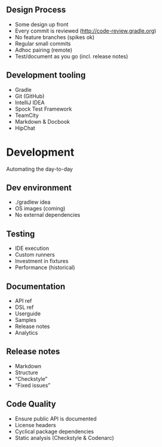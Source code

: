 ## Design Process

* Some design up front
* Every commit is reviewed (http://code-review.gradle.org)
* No feature branches (spikes ok)
* Regular small commits
* Adhoc pairing (remote)
* Test/document as you go (incl. release notes)

## Development tooling

* Gradle
* Git (GitHub)
* IntelliJ IDEA
* Spock Test Framework
* TeamCity
* Markdown & Docbook
* HipChat

# Development

Automating the day-to-day

## Dev environment

* ./gradlew idea
* OS images (coming)
* No external dependencies

## Testing

* IDE execution
* Custom runners
* Investment in fixtures
* Performance (historical)

## Documentation

* API ref
* DSL ref
* Userguide
* Samples
* Release notes
* Analytics

## Release notes

* Markdown
* Structure
* “Checkstyle”
* “Fixed issues”

## Code Quality

* Ensure public API is documented
* License headers
* Cyclical package dependencies
* Static analysis (Checkstyle & Codenarc) 
